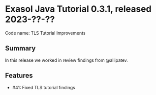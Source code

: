 # Exasol Java Tutorial 0.3.1, released 2023-??-??

Code name: TLS Tutorial Improvements

## Summary

In this release we worked in review findings from @allipatev.

## Features

* #41: Fixed TLS tutorial findings

